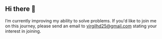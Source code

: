 ## Hi there 👋

I’m currently improving my ability to solve problems. If you'd like to join me on this journey, please send an email to virgilhd25@gmail.com stating your interest in joining.
